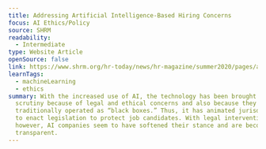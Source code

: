 ```yaml
---
title: Addressing Artificial Intelligence-Based Hiring Concerns
focus: AI Ethics/Policy
source: SHRM
readability:
  - Intermediate
type: Website Article
openSource: false
link: https://www.shrm.org/hr-today/news/hr-magazine/summer2020/pages/artificial-intelligence-based-hiring-concerns.aspx
learnTags:
  - machineLearning
  - ethics
summary: With the increased use of AI, the technology has been brought into
  scrutiny because of legal and ethical concerns and also because they have
  traditionally operated as “black boxes.” Thus, it has animated jurisdictions
  to enact legislation to protect job candidates. With legal intervention,
  however, AI companies seem to have softened their stance and are becoming more
  transparent.
---
```

